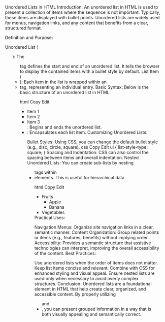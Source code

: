 Unordered Lists in HTML
Introduction:
An unordered list in HTML is used to present a collection of items where the sequence is not important. Typically, these items are displayed with bullet points. Unordered lists are widely used for menus, navigation links, and any content that benefits from a clear, structured format.

Definition and Purpose:

Unordered List (<ul>):
The <ul> tag defines the start and end of an unordered list. It tells the browser to display the contained items with a bullet style by default.
List Item (<li>):
Each item in the list is wrapped within an <li> tag, representing an individual entry.
Basic Syntax:
Below is the basic structure of an unordered list in HTML:

html
Copy
Edit
<ul>
    <li>Item 1</li>
    <li>Item 2</li>
    <li>Item 3</li>
</ul>
<ul>: Begins and ends the unordered list.
<li>: Encapsulates each list item.
Customizing Unordered Lists:

Bullet Styles:
Using CSS, you can change the default bullet style (e.g., disc, circle, square).
css
Copy
Edit
ul {
    list-style-type: square;
}
Spacing and Indentation:
CSS can also control the spacing between items and overall indentation.
Nested Unordered Lists:
You can create sub-lists by nesting <ul> tags within <li> elements. This is useful for hierarchical data.

html
Copy
Edit
<ul>
    <li>Fruits
        <ul>
            <li>Apple</li>
            <li>Banana</li>
        </ul>
    </li>
    <li>Vegetables</li>
</ul>
Practical Uses:

Navigation Menus:
Organize site navigation links in a clear, semantic manner.
Content Organization:
Group related points or items (e.g., features, benefits) without implying order.
Accessibility:
Provides a semantic structure that assistive technologies can interpret, improving the overall accessibility of the content.
Best Practices:

Use unordered lists when the order of items does not matter.
Keep list items concise and relevant.
Combine with CSS for enhanced styling and visual appeal.
Ensure nested lists are used only when necessary to avoid overly complex structures.
Conclusion:
Unordered lists are a foundational element in HTML that help create clear, organized, and accessible content. By properly utilizing <ul> and <li>, you can present grouped information in a way that is both visually appealing and semantically correct.

